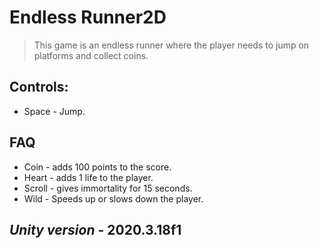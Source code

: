 # Endless Runner2D

> This game is an endless runner where the player needs to jump on platforms and collect coins.

## Controls:

+ Space - Jump.


## FAQ

+ Coin - adds 100 points to the score.
+ Heart - adds 1 life to the player.
+ Scroll - gives immortality for 15 seconds.
+ Wild - Speeds up or slows down the player.

## *Unity version* - 2020.3.18f1

